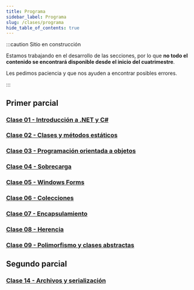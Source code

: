 ```yaml
---
title: Programa
sidebar_label: Programa
slug: /clases/programa
hide_table_of_contents: true
---
```


:::caution Sitio en construcción

Estamos trabajando en el desarrollo de las secciones, por lo que **no todo el contenido se encontrará disponible desde el inicio del cuatrimestre**.

Les pedimos paciencia y que nos ayuden a encontrar posibles errores.

:::

## Primer parcial
### [Clase 01 - Introducción a .NET y C#](./01-introduccion/indice.md)

### [Clase 02 - Clases y métodos estáticos](./02-estaticos/indice.md)

### [Clase 03 - Programación orientada a objetos](./03-objetos/indice.md)

### [Clase 04 - Sobrecarga](./04-sobrecarga/indice.md)

### [Clase 05 - Windows Forms](./05-forms/indice.md)

### [Clase 06 - Colecciones](./06-colecciones/indice.md)

### [Clase 07 - Encapsulamiento](./07-encapsulamiento/indice.md)

### [Clase 08 - Herencia](./08-herencia/indice.md)
 
### [Clase 09 - Polimorfismo y clases abstractas](./09-polimorfismo/indice.md)

## Segundo parcial
[//]: # "### [Clase 10 - Excepciones](./10-excepciones/indice.md)"

[//]: # "### [Clase 11 - Pruebas unitarias](./11-testing/indice.md)"

[//]: # "### [Clase 12 - Tipos genéricos](./12-generics/indice.md)"

[//]: # "### [Clase 13 - Interfaces](./13-interfaces/indice.md)"

### [Clase 14 - Archivos y serialización](./14-serializacion/indice.md)

[//]: # "### [Clase 15 - Introducción a SQL](./15-sql/indice.md)"

[//]: # "### [Clase 16 - Conexión a bases de datos](./16-databases/indice.md)"

[//]: # "### [Clase 17 - Delegados y expresiones lambda](./17-delegados/indice.md)"

[//]: # "### [Clase 18 - Programación multi-hilo y concurrencia](./18-concurrencia/indice.md)"

[//]: # "### [Clase 19 - Eventos](./19-eventos/indice.md)"

[//]: # "### [Clase 20 - Métodos de extensión](./20-otros/indice.md)"

[//]: # "### [Clase Extra - Introducción a la programación web] (../01-introduccion/indice.md)"